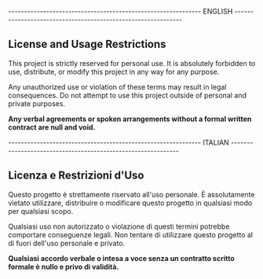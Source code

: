 ------------------------------------------------------------- ENGLISH -------------------------------------------------------------

## License and Usage Restrictions

This project is strictly reserved for personal use. It is absolutely forbidden to use, distribute, or modify this project in any way for any purpose.

Any unauthorized use or violation of these terms may result in legal consequences. Do not attempt to use this project outside of personal and private purposes.

**Any verbal agreements or spoken arrangements without a formal written contract are null and void.**

------------------------------------------------------------- ITALIAN -------------------------------------------------------------

## Licenza e Restrizioni d'Uso

Questo progetto è strettamente riservato all'uso personale. È assolutamente vietato utilizzare, distribuire o modificare questo progetto in qualsiasi modo per qualsiasi scopo.

Qualsiasi uso non autorizzato o violazione di questi termini potrebbe comportare conseguenze legali. Non tentare di utilizzare questo progetto al di fuori dell'uso personale e privato.

**Qualsiasi accordo verbale o intesa a voce senza un contratto scritto formale è nullo e privo di validità.**

